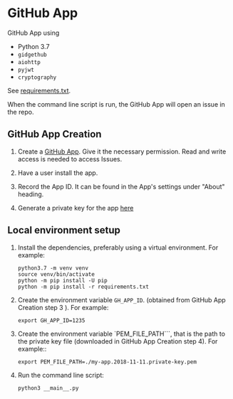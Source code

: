 
# GitHub App 


GitHub App using 

- Python 3.7
- `gidgethub` 
- `aiohttp`
- `pyjwt` 
- `cryptography`

See [requirements.txt](https://github.com/ElPaisano/edit_bot/blob/master/requirements.txt).

When the command line script is run, the GitHub App will open an issue in the repo.


## GitHub App Creation


1. Create a [GitHub App](https://github.com/settings/apps/new). Give it the necessary permission. Read and write access is needed to access Issues.

2. Have a user install the app.

3. Record the App ID. It can be found in the App's settings under "About" heading.

4. Generate a private key for the app [here](https://developer.github.com/apps/building-github-apps/authenticating-with-github-apps/#generating-a-private-key)


## Local environment setup


1. Install the dependencies, preferably using a virtual environment. For example:

   ```
   python3.7 -m venv venv
   source venv/bin/activate
   python -m pip install -U pip
   python -m pip install -r requirements.txt
   ```

2. Create the environment variable `GH_APP_ID`. (obtained from GitHub App Creation step 3 ).
   For example:

   ```
   export GH_APP_ID=1235
   ```

3. Create the environment variable `PEM_FILE_PATH```, that is the path to the private key
   file (downloaded in GitHub App Creation step 4). For example::

   ```
   export PEM_FILE_PATH=./my-app.2018-11-11.private-key.pem
   ```

4. Run the command line script:

   ```
   python3 __main__.py
   ```

